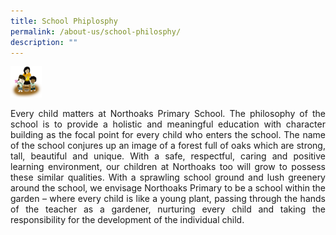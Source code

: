```yaml
---
title: School Phiplosphy
permalink: /about-us/school-philosphy/
description: ""
---
```


 <img src="/images/philosophy-image.png" 
         width="50"
				 height="50">
				 
<p style="text-align: justify">Every child matters at Northoaks Primary School. The philosophy of the school is to provide a holistic and meaningful education with character building as the focal point for every child who enters the school. The name of the school conjures up an image of a forest full of oaks which are strong, tall, beautiful and unique. With a safe, respectful, caring and positive learning environment, our children at Northoaks too will grow to possess these similar qualities. With a sprawling school ground and lush greenery around the school, we envisage Northoaks Primary to be a school within the garden – where every child is like a young plant, passing through the hands of the teacher as a gardener, nurturing every child and taking the responsibility for the development of the individual child.